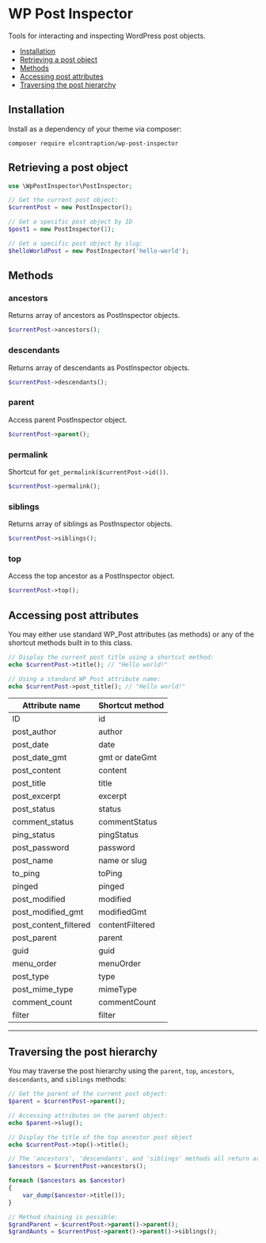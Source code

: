 # WP Post Inspector

Tools for interacting and inspecting WordPress post objects.

- [Installation](#installation)
- [Retrieving a post object](#retrieving-a-post-object)
- [Methods](#methods)
- [Accessing post attributes](#accessing-post-attributes)
- [Traversing the post hierarchy](#traversing-a-post-hierarchy)

## Installation

Install as a dependency of your theme via composer:

```
composer require elcontraption/wp-post-inspector
```

## Retrieving a post object

```php
use \WpPostInspector\PostInspector;

// Get the current post object:
$currentPost = new PostInspector();

// Get a specific post object by ID
$post1 = new PostInspector(1);

// Get a specific post object by slug:
$helloWorldPost = new PostInspector('hello-world');
```

## Methods

### ancestors
Returns array of ancestors as PostInspector objects.

```php
$currentPost->ancestors();
```

### descendants
Returns array of descendants as PostInspector objects.

```php
$currentPost->descendants();
```

### parent
Access parent PostInspector object.

```php
$currentPost->parent();
```

### permalink
Shortcut for `get_permalink($currentPost->id())`.

```php
$currentPost->permalink();
```

### siblings
Returns array of siblings as PostInspector objects.

```php
$currentPost->siblings();
```

### top
Access the top ancestor as a PostInspector object.

```php
$currentPost->top();
```


## Accessing post attributes
You may either use standard WP_Post attributes (as methods) or any of the shortcut methods built in to this class.

```php
// Display the current post title using a shortcut method:
echo $currentPost->title(); // "Hello world!"

// Using a standard WP_Post attribute name:
echo $currentPost->post_title(); // "Hello world!"
```

Attribute name          | Shortcut method
----------------------- | ---------------
ID                      | id
post_author             | author
post_date               | date
post_date_gmt           | gmt or dateGmt
post_content            | content
post_title              | title
post_excerpt            | excerpt
post_status             | status
comment_status          | commentStatus
ping_status             | pingStatus
post_password           | password
post_name               | name or slug
to_ping                 | toPing
pinged                  | pinged
post_modified           | modified
post_modified_gmt       | modifiedGmt
post_content_filtered   | contentFiltered
post_parent             | parent
guid                    | guid
menu_order              | menuOrder
post_type               | type
post_mime_type          | mimeType
comment_count           | commentCount
filter                  | filter
---

## Traversing the post hierarchy
You may traverse the post hierarchy using the `parent`, `top`, `ancestors`, `descendants`, and `siblings` methods:

```php
// Get the parent of the current post object:
$parent = $currentPost->parent();

// Accessing attributes on the parent object:
echo $parent->slug();

// Display the title of the top ancestor post object
echo $currentPost->top()->title();

// The 'ancestors', 'descendants', and 'siblings' methods all return arrays of PostInspector objects:
$ancestors = $currentPost->ancestors();

foreach ($ancestors as $ancestor)
{
    var_dump($ancestor->title());
}

// Method chaining is possible:
$grandParent = $currentPost->parent()->parent();
$grandAunts = $currentPost->parent()->parent()->siblings();

```
